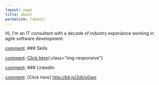 ```yaml
---
layout: page
title: About
permalink: /about/
---
```


Hi, I'm an IT consultant with a decade of industry experiance working in agile software development.

[comment]: ### Skills

[comment]: [Click here](/images/SkillSet.png){:class="img-responsive"}


[comment]: ### LinkedIn

[comment]: [Click here] http://bit.ly/2dUy0wn

[comment]: [email@domain.com](mailto:email@domain.com)
